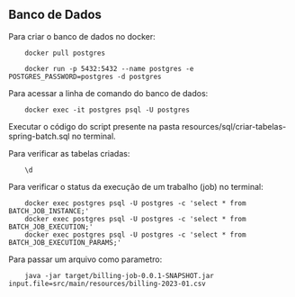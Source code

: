 ## Banco de Dados

Para criar o banco de dados no docker:
```
    docker pull postgres
```
```
    docker run -p 5432:5432 --name postgres -e POSTGRES_PASSWORD=postgres -d postgres
```
Para acessar a linha de comando do banco de dados:
```
    docker exec -it postgres psql -U postgres
```
Executar o código do script presente na pasta resources/sql/criar-tabelas-spring-batch.sql no terminal.

Para verificar as tabelas criadas:
```
    \d
```
Para verificar o status da execução de um trabalho (job) no terminal:
```
    docker exec postgres psql -U postgres -c 'select * from BATCH_JOB_INSTANCE;'
    docker exec postgres psql -U postgres -c 'select * from BATCH_JOB_EXECUTION;'
    docker exec postgres psql -U postgres -c 'select * from BATCH_JOB_EXECUTION_PARAMS;'
```
Para passar um arquivo como parametro:
```
    java -jar target/billing-job-0.0.1-SNAPSHOT.jar input.file=src/main/resources/billing-2023-01.csv
```